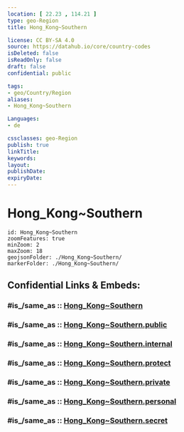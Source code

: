 ```yaml
---
location: [ 22.23 , 114.21 ] 
type: geo-Region
title: Hong_Kong~Southern

license: CC BY-SA 4.0
source: https://datahub.io/core/country-codes
isDeleted: false
isReadOnly: false
draft: false
confidential: public

tags:
- geo/Country/Region
aliases:
- Hong_Kong~Southern

Languages:
- de

cssclasses: geo-Region
publish: true
linkTitle: 
keywords: 
layout: 
publishDate: 
expiryDate: 
---
```


# Hong_Kong~Southern

```leaflet
id: Hong_Kong~Southern
zoomFeatures: true 
minZoom: 2 
maxZoom: 18
geojsonFolder: ./Hong_Kong~Southern/
markerFolder: ./Hong_Kong~Southern/
```


## Confidential Links & Embeds: 

### #is_/same_as :: [Hong_Kong~Southern](/_Standards/Earth/Continent/Asia/Asia~East/China/Hong_Kong/Counties/Hong_Kong~Southern.md) 

### #is_/same_as :: [Hong_Kong~Southern.public](/_public/Earth/Continent/Asia/Asia~East/China/Hong_Kong/Counties/Hong_Kong~Southern.public.md) 

### #is_/same_as :: [Hong_Kong~Southern.internal](/_internal/Earth/Continent/Asia/Asia~East/China/Hong_Kong/Counties/Hong_Kong~Southern.internal.md) 

### #is_/same_as :: [Hong_Kong~Southern.protect](/_protect/Earth/Continent/Asia/Asia~East/China/Hong_Kong/Counties/Hong_Kong~Southern.protect.md) 

### #is_/same_as :: [Hong_Kong~Southern.private](/_private/Earth/Continent/Asia/Asia~East/China/Hong_Kong/Counties/Hong_Kong~Southern.private.md) 

### #is_/same_as :: [Hong_Kong~Southern.personal](/_personal/Earth/Continent/Asia/Asia~East/China/Hong_Kong/Counties/Hong_Kong~Southern.personal.md) 

### #is_/same_as :: [Hong_Kong~Southern.secret](/_secret/Earth/Continent/Asia/Asia~East/China/Hong_Kong/Counties/Hong_Kong~Southern.secret.md)

